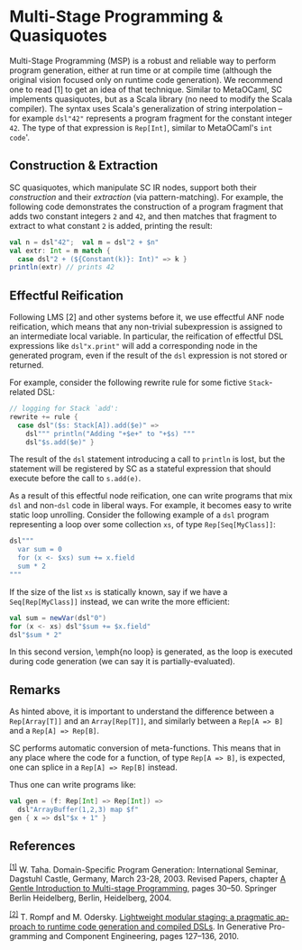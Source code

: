 # Multi-Stage Programming & Quasiquotes

Multi-Stage Programming (MSP) is a robust and reliable way to perform program generation,
either at run time or at compile time (although the original vision focused only on runtime code generation).
We recommend one to read <a name="Taha2004">[1]</a> to get an idea of that technique.
Similar to MetaOCaml, SC implements quasiquotes, but as a Scala library (no need to modify the Scala compiler). 
The syntax uses Scala's generalization of string interpolation – for example `dsl"42"` represents a program fragment for the constant integer `42`.
The type of that expression is `Rep[Int]`, similar to MetaOCaml's `int code`'.


## Construction \& Extraction

SC quasiquotes, which manipulate SC IR nodes, support both their _construction_ and their _extraction_ (via pattern-matching).
For example, 
the following 
code demonstrates the construction of a program fragment that adds two constant integers `2` and `42`,
and then matches that fragment to extract to what constant `2` is added, printing the result:

```scala
val n = dsl"42";  val m = dsl"2 + $n"
val extr: Int = m match {
  case dsl"2 + (${Constant(k)}: Int)" => k }
println(extr) // prints 42
```

## Effectful Reification

Following LMS <a name="LMS">[2]</a> and other systems before it, we use effectful ANF node reification,
which means that any non-trivial subexpression is assigned to an intermediate local variable.
In particular, the reification of effectful DSL expressions like `dsl"x.print"` will add a corresponding node in the generated program,
even if the result of the `dsl` expression is not stored or returned.
 
For example, consider the following rewrite rule for some fictive `Stack`-related DSL:

```scala
// logging for Stack `add':
rewrite += rule {
  case dsl"($s: Stack[A]).add($e)" =>
    dsl""" println("Adding "+$e+" to "+$s) """
    dsl"$s.add($e)" }
```

The result of the `dsl` statement introducing a call to `println` is lost,
but the statement will be registered by SC as a stateful expression that should execute before the call to `s.add(e)`.

As a result of this effectful node reification,
one can write programs that mix `dsl` and non-`dsl` code in liberal ways.
For example, it becomes easy to write static loop unrolling.
Consider the following example of a `dsl` program representing a loop over some collection `xs`, of type `Rep[Seq[MyClass]]`:


```scala
dsl"""
  var sum = 0
  for (x <- $xs) sum += x.field
  sum * 2
"""
```

If the size of the list `xs` is statically known, say if we have a `Seq[Rep[MyClass]]` instead, we can write the more efficient:


```scala
val sum = newVar(dsl"0")
for (x <- xs) dsl"$sum += $x.field"
dsl"$sum * 2"
```

In this second version, \emph{no loop} is generated, as the loop is executed during code generation (we can say it is partially-evaluated).


## Remarks

As hinted above, it is important to understand the difference between a `Rep[Array[T]]` and an `Array[Rep[T]]`,
and similarly
between a `Rep[A => B]` and a `Rep[A] => Rep[B]`.
 
SC performs automatic conversion of meta-functions. This means that in any place where the code for a function, of type `Rep[A => B]`, is expected,
one can splice in a `Rep[A] => Rep[B]` instead.

Thus one can write programs like:

```scala
val gen = (f: Rep[Int] => Rep[Int]) =>
  dsl"ArrayBuffer(1,2,3) map $f"
gen { x => dsl"$x + 1" }
```


## References

<sup>[[1]](#Taha2004)</sup> W. Taha. Domain-Specific Program Generation: International Seminar, Dagstuhl Castle, Germany, March 23-28, 2003. Revised Papers, chapter [A Gentle Introduction to Multi-stage Programming](https://www.cs.rice.edu/~taha/publications/journal/dspg04a.pdf), pages 30–50. Springer Berlin Heidelberg, Berlin, Heidelberg, 2004. 

<sup>[[2]](#LMS)</sup> T. Rompf and M. Odersky. [Lightweight modular staging: a pragmatic ap- proach to runtime code generation and compiled DSLs](http://infoscience.epfl.ch/record/150347/files/gpce63-rompf.pdf). In Generative Pro- gramming and Component Engineering, pages 127–136, 2010.


